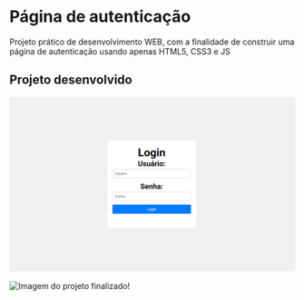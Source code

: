 # Página de autenticação
<p>Projeto prático de desenvolvimento WEB, com a finalidade de construir uma página de autenticação usando apenas HTML5, CSS3 e JS</p>

## Projeto desenvolvido
<img src="/img/tela-login.png" alt="">

![Imagem do projeto finalizado!](https://github.com/lucasduartedev/tela-login/img/tela-login.png)
